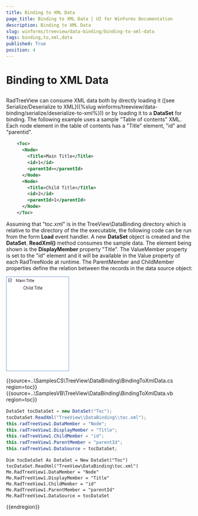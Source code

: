```yaml
---
title: Binding to XML Data
page_title: Binding to XML Data | UI for WinForms Documentation
description: Binding to XML Data
slug: winforms/treeview/data-binding/binding-to-xml-data
tags: binding,to,xml,data
published: True
position: 4
---
```


# Binding to XML Data



## 

RadTreeView can consume XML data both by directly loading it ([see Serialize/Deserialize to XML]({%slug winforms/treeview/data-binding/serialize/deserialize-to-xml%})) or by loading it to a __DataSet__ for binding. The following example uses a sample "Table of contents" XML. Each node element in the table of contents has a "Title" element, "id" and "parentid".
        

````xml
	<Toc>
	  <Node>
	    <Title>Main Title</Title>
	    <id>1</id>
	    <parentId></parentId>
	  </Node>
	  <Node>
	    <Title>Child Title</Title>
	    <id>2</id>
	    <parentId>1</parentId>
	  </Node>
	</Toc>
````

Assuming that "toc.xml" is in the TreeView\DataBinding directory which is relative to the directory of the the executable, the following code can be run from the form __Load__ event handler. A new __DataSet__ object is created and the __DataSet__. __ReadXml()__ method consumes the sample data. The element being shown is the __DisplayMember__ property "Title". The ValueMember property is set to the "id" element and it will be available in the Value property of each RadTreeNode at runtime. The ParentMember and ChildMember properties define the relation between the records in the data source object:

![treeview-data-binding-binding-to-xml-data 001](images/treeview-data-binding-binding-to-xml-data001.png)

{{source=..\SamplesCS\TreeView\DataBinding\BindingToXmlData.cs region=toc}} 
{{source=..\SamplesVB\TreeView\DataBinding\BindingToXmlData.vb region=toc}} 

````C#
DataSet tocDataSet = new DataSet("Toc");
tocDataSet.ReadXml("TreeView\\DataBinding\\toc.xml");
this.radTreeView1.DataMember = "Node";
this.radTreeView1.DisplayMember = "Title";
this.radTreeView1.ChildMember = "id";
this.radTreeView1.ParentMember = "parentId";
this.radTreeView1.DataSource = tocDataSet;

````
````VB.NET
Dim tocDataSet As DataSet = New DataSet("Toc")
tocDataSet.ReadXml("TreeView\DataBinding\toc.xml")
Me.RadTreeView1.DataMember = "Node"
Me.RadTreeView1.DisplayMember = "Title"
Me.RadTreeView1.ChildMember = "id"
Me.RadTreeView1.ParentMember = "parentId"
Me.RadTreeView1.DataSource = tocDataSet

````

{{endregion}} 
	


